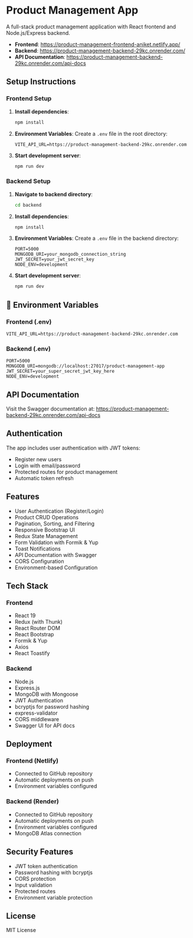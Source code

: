 # Product Management App

A full-stack product management application with React frontend and Node.js/Express backend.


- **Frontend**: https://product-management-frontend-aniket.netlify.app/
- **Backend**: https://product-management-backend-29kc.onrender.com/
- **API Documentation**: https://product-management-backend-29kc.onrender.com/api-docs

## Setup Instructions

### Frontend Setup

1. **Install dependencies**:
   ```bash
   npm install
   ```

2. **Environment Variables**:
   Create a `.env` file in the root directory:
   ```env
   VITE_API_URL=https://product-management-backend-29kc.onrender.com
   ```

3. **Start development server**:
   ```bash
   npm run dev
   ```

### Backend Setup

1. **Navigate to backend directory**:
   ```bash
   cd backend
   ```

2. **Install dependencies**:
   ```bash
   npm install
   ```

3. **Environment Variables**:
   Create a `.env` file in the backend directory:
   ```env
   PORT=5000
   MONGODB_URI=your_mongodb_connection_string
   JWT_SECRET=your_jwt_secret_key
   NODE_ENV=development
   ```

4. **Start development server**:
   ```bash
   npm run dev
   ```

## 🔧 Environment Variables

### Frontend (.env)
```env
VITE_API_URL=https://product-management-backend-29kc.onrender.com
```

### Backend (.env)
```env
PORT=5000
MONGODB_URI=mongodb://localhost:27017/product-management-app
JWT_SECRET=your_super_secret_jwt_key_here
NODE_ENV=development
```

## API Documentation

Visit the Swagger documentation at: https://product-management-backend-29kc.onrender.com/api-docs

## Authentication

The app includes user authentication with JWT tokens:
- Register new users
- Login with email/password
- Protected routes for product management
- Automatic token refresh

## Features

- User Authentication (Register/Login)
- Product CRUD Operations
- Pagination, Sorting, and Filtering
- Responsive Bootstrap UI
- Redux State Management
- Form Validation with Formik & Yup
- Toast Notifications
- API Documentation with Swagger
- CORS Configuration
- Environment-based Configuration

## Tech Stack

### Frontend
- React 19
- Redux (with Thunk)
- React Router DOM
- React Bootstrap
- Formik & Yup
- Axios
- React Toastify

### Backend
- Node.js
- Express.js
- MongoDB with Mongoose
- JWT Authentication
- bcryptjs for password hashing
- express-validator
- CORS middleware
- Swagger UI for API docs

## Deployment

### Frontend (Netlify)
- Connected to GitHub repository
- Automatic deployments on push
- Environment variables configured

### Backend (Render)
- Connected to GitHub repository
- Automatic deployments on push
- Environment variables configured
- MongoDB Atlas connection

## Security Features

- JWT token authentication
- Password hashing with bcryptjs
- CORS protection
- Input validation
- Protected routes
- Environment variable protection

## License

MIT License
